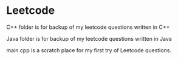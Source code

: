 # Leetcode

C++ folder is for backup of my leetcode questions written in C++

Java folder is for backup of my leetcode questions written in Java

main.cpp is a scratch place for my first try of Leetcode questions.
